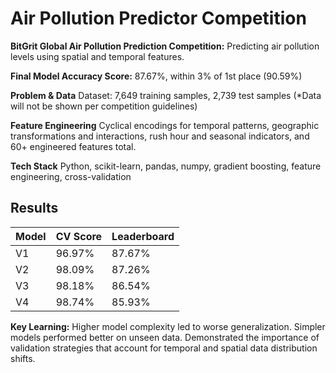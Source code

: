 # Air Pollution Predictor Competition
**BitGrit Global Air Pollution Prediction Competition:** Predicting air pollution levels using spatial and temporal features.

**Final Model Accuracy Score:** 87.67%, within 3% of 1st place (90.59%)

**Problem & Data**
Dataset: 7,649 training samples, 2,739 test samples
(*Data will not be shown per competition guidelines)

**Feature Engineering**
Cyclical encodings for temporal patterns,
geographic transformations and interactions,
rush hour and seasonal indicators, and
60+ engineered features total.

**Tech Stack**
Python, scikit-learn, pandas, numpy, gradient boosting, feature engineering, cross-validation

## Results
| Model | CV Score | Leaderboard |
|-------|----------|-------------|
| V1    | 96.97%   | 87.67%     |
| V2    | 98.09%   | 87.26%     |
| V3    | 98.18%   | 86.54%     |
| V4    | 98.74%   | 85.93%     |


**Key Learning:** Higher model complexity led to worse generalization. Simpler models performed better on unseen data. Demonstrated the importance of validation strategies that account for temporal and spatial data distribution shifts.


